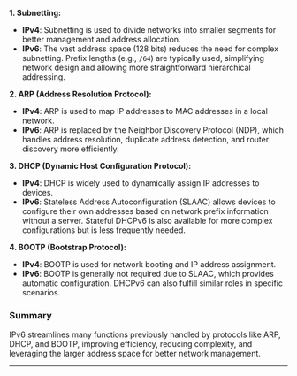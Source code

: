 **1. Subnetting:**

- **IPv4**: Subnetting is used to divide networks into smaller segments for better management and address allocation.
- **IPv6**: The vast address space (128 bits) reduces the need for complex subnetting. Prefix lengths (e.g., `/64`) are typically used, simplifying network design and allowing more straightforward hierarchical addressing.

**2. ARP (Address Resolution Protocol):**

- **IPv4**: ARP is used to map IP addresses to MAC addresses in a local network.
- **IPv6**: ARP is replaced by the Neighbor Discovery Protocol (NDP), which handles address resolution, duplicate address detection, and router discovery more efficiently.

**3. DHCP (Dynamic Host Configuration Protocol):**

- **IPv4**: DHCP is widely used to dynamically assign IP addresses to devices.
- **IPv6**: Stateless Address Autoconfiguration (SLAAC) allows devices to configure their own addresses based on network prefix information without a server. Stateful DHCPv6 is also available for more complex configurations but is less frequently needed.

**4. BOOTP (Bootstrap Protocol):**

- **IPv4**: BOOTP is used for network booting and IP address assignment.
- **IPv6**: BOOTP is generally not required due to SLAAC, which provides automatic configuration. DHCPv6 can also fulfill similar roles in specific scenarios.

### Summary

IPv6 streamlines many functions previously handled by protocols like ARP, DHCP, and BOOTP, improving efficiency, reducing complexity, and leveraging the larger address space for better network management.

---